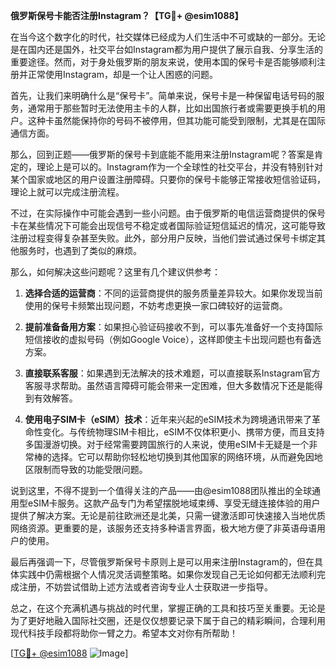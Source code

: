 **俄罗斯保号卡能否注册Instagram？【TG💪+ @esim1088】**

在当今这个数字化的时代，社交媒体已经成为人们生活中不可或缺的一部分。无论是在国内还是国外，社交平台如Instagram都为用户提供了展示自我、分享生活的重要途径。然而，对于身处俄罗斯的朋友来说，使用本国的保号卡是否能够顺利注册并正常使用Instagram，却是一个让人困惑的问题。

首先，让我们来明确什么是“保号卡”。简单来说，保号卡是一种保留电话号码的服务，通常用于那些暂时无法使用主卡的人群，比如出国旅行者或需要更换手机的用户。这种卡虽然能保持你的号码不被停用，但其功能可能受到限制，尤其是在国际通信方面。

那么，回到正题——俄罗斯的保号卡到底能不能用来注册Instagram呢？答案是肯定的，理论上是可以的。Instagram作为一个全球性的社交平台，并没有特别针对某个国家或地区的用户设置注册障碍。只要你的保号卡能够正常接收短信验证码，理论上就可以完成注册流程。

不过，在实际操作中可能会遇到一些小问题。由于俄罗斯的电信运营商提供的保号卡在某些情况下可能会出现信号不稳定或者国际验证短信延迟的情况，这可能导致注册过程变得复杂甚至失败。此外，部分用户反映，当他们尝试通过保号卡绑定其他服务时，也遇到了类似的麻烦。

那么，如何解决这些问题呢？这里有几个建议供参考：

1. **选择合适的运营商**：不同的运营商提供的服务质量差异较大。如果你发现当前使用的保号卡频繁出现问题，不妨考虑更换一家口碑较好的运营商。
   
2. **提前准备备用方案**：如果担心验证码接收不到，可以事先准备好一个支持国际短信接收的虚拟号码（例如Google Voice），这样即使主卡出现问题也有备选方案。

3. **直接联系客服**：如果遇到无法解决的技术难题，可以直接联系Instagram官方客服寻求帮助。虽然语言障碍可能会带来一定困难，但大多数情况下还是能得到有效解答。

4. **使用电子SIM卡（eSIM）技术**：近年来兴起的eSIM技术为跨境通讯带来了革命性变化。与传统物理SIM卡相比，eSIM不仅体积更小、携带方便，而且支持多国漫游切换。对于经常需要跨国旅行的人来说，使用eSIM卡无疑是一个非常棒的选择。它可以帮助你轻松地切换到其他国家的网络环境，从而避免因地区限制而导致的功能受限问题。

说到这里，不得不提到一个值得关注的产品——由@esim1088团队推出的全球通用型eSIM卡服务。这款产品专门为希望摆脱地域束缚、享受无缝连接体验的用户提供了解决方案。无论是前往欧洲还是北美，只需一键激活即可快速接入当地优质网络资源。更重要的是，该服务还支持多种语言界面，极大地方便了非英语母语用户的使用。

最后再强调一下，尽管俄罗斯保号卡原则上是可以用来注册Instagram的，但在具体实践中仍需根据个人情况灵活调整策略。如果你发现自己无论如何都无法顺利完成注册，不妨尝试借助上述方法或者咨询专业人士获取进一步指导。

总之，在这个充满机遇与挑战的时代里，掌握正确的工具和技巧至关重要。无论是为了更好地融入国际社交圈，还是仅仅想要记录下属于自己的精彩瞬间，合理利用现代科技手段都将助你一臂之力。希望本文对你有所帮助！

[[TG💪+ @esim1088](https://t.me/s/esim1088) ![Image](https://i.postimg.cc/4NQfJmqS/Snipaste-2025-05-13-00-14-12.png)]